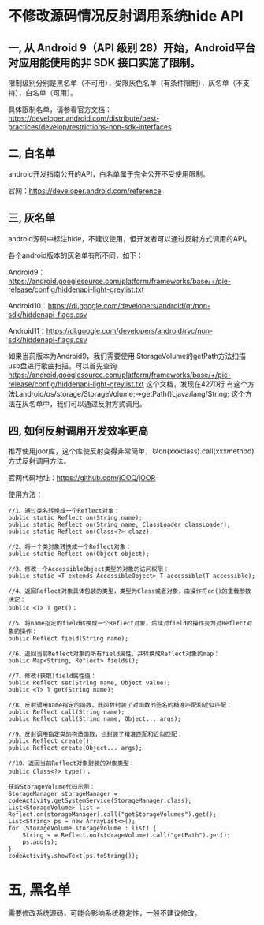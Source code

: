 # **不修改源码情况反射调用系统hide API**

## 一, 从 Android 9（API 级别 28）开始，Android平台对应用能使用的非 SDK 接口实施了限制。

限制级别分别是黑名单（不可用），受限灰色名单（有条件限制），灰名单（不支持），白名单（可用）。

具体限制名单，请参看官方文档：https://developer.android.com/distribute/best-practices/develop/restrictions-non-sdk-interfaces
## 二, 白名单

android开发指南公开的API，白名单属于完全公开不受使用限制。

官网：https://developer.android.com/reference
## 三, 灰名单

android源码中标注hide，不建议使用，但开发者可以通过反射方式调用的API。

各个android版本的灰名单有所不同，如下：

Android9：https://android.googlesource.com/platform/frameworks/base/+/pie-release/config/hiddenapi-light-greylist.txt

Android10：https://dl.google.com/developers/android/qt/non-sdk/hiddenapi-flags.csv

Android11：https://dl.google.com/developers/android/rvc/non-sdk/hiddenapi-flags.csv

如果当前版本为Android9，我们需要使用 StorageVolume的getPath方法扫描usb盘进行歌曲扫描。可以首先查询 https://android.googlesource.com/platform/frameworks/base/+/pie-release/config/hiddenapi-light-greylist.txt 这个文档，发现在4270行 有这个方法Landroid/os/storage/StorageVolume;->getPath()Ljava/lang/String;  这个方法在灰名单中，我们可以通过反射方式调用。
## 四, 如何反射调用开发效率更高

推荐使用joor库，这个库使反射变得非常简单，以on(xxxclass).call(xxxmethod)方式反射调用方法。

官网代码地址：https://github.com/jOOQ/jOOR

使用方法：
```
//1、通过类名转换成一个Reflect对象：
public static Reflect on(String name);
public static Reflect on(String name, ClassLoader classLoader);
public static Reflect on(Class<?> clazz);
  
//2、将一个类对象转换成一个Reflect对象：
public static Reflect on(Object object);
  
//3、修改一个AccessibleObject类型的对象的访问权限：
public static <T extends AccessibleObject> T accessible(T accessible);
  
//4、返回Reflect对象具体包装的类型，类型为Class或者对象，由操作符on()的重载参数决定：
public <T> T get()；
  
//5、将name指定的field转换成一个Reflect对象，后续对field的操作变为对Reflect对象的操作：
public Reflect field(String name);
  
//6、返回当前Reflect对象的所有field属性，并转换成Reflect对象的map：
public Map<String, Reflect> fields();
  
//7、修改(获取)field属性值：
public Reflect set(String name, Object value);
public <T> T get(String name);
  
//8、反射调用name指定的函数，此函数封装了对函数的签名的精准匹配和近似匹配：
public Reflect call(String name);
public Reflect call(String name, Object... args);
  
//9、反射调用指定类的构造函数，也封装了精准匹配和近似匹配：
public Reflect create();
public Reflect create(Object... args);
  
//10、返回当前Reflect对象封装的对象类型：
public Class<?> type()；

获取StorageVolume代码示例：
StorageManager storageManager = codeActivity.getSystemService(StorageManager.class);
List<StorageVolume> list = Reflect.on(storageManager).call("getStorageVolumes").get();
List<String> ps = new ArrayList<>();
for (StorageVolume storageVolume : list) {
    String s = Reflect.on(storageVolume).call("getPath").get();
    ps.add(s);
}
codeActivity.showText(ps.toString());
```

# 五, 黑名单

需要修改系统源码，可能会影响系统稳定性，一般不建议修改。
